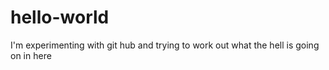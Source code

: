 # hello-world
I'm experimenting with git hub and trying to work out what the hell is going on in here
